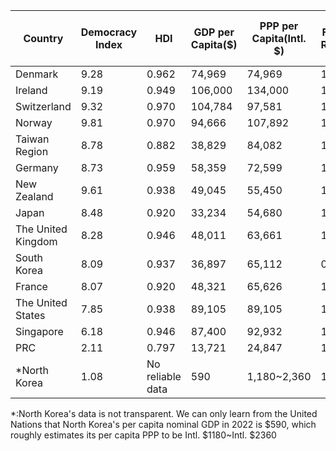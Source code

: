 | Country            | Democracy Index | HDI              | GDP per Capita($) | PPP per Capita(Intl. $) | Fertility Rate(%) | Employment Rate of College Graduates(%) | Youth Unemployment Rate(%) | Overall Unemployment Rate(%) |
| ------------------ | --------------- | ---------------- | ----------------- | ----------------------- | ----------------- | --------------------------------------- | -------------------------- | ---------------------------- |
| Denmark            | 9.28            | 0.962            | 74,969            | 74,969                  | 1.70              | 69.6                                    | 12.12                      | 2.9                          |
| Ireland            | 9.19            | 0.949            | 106,000           | 134,000                 | 1.75              | 81.9                                    | 11.40                      | 4.1                          |
| Switzerland        | 9.32            | 0.970            | 104,784           | 97,581                  | 1.55              | 79.8                                    | 06.20                      | 2.1                          |
| Norway             | 9.81            | 0.970            | 94,666            | 107,892                 | 1.57              | 69.8                                    | 11.59                      | 3.9                          |
| Taiwan Region                | 8.78            | 0.882            | 38,829            | 84,082                  | 1.15              | 57.34                                   | 11.75                      | 3.4                          |
| Germany            | 8.73            | 0.959            | 58,359            | 72,599                  | 1.58              | 93.8                                    | 06.60                      | 6.3                          |
| New Zealand        | 9.61            | 0.938            | 49,045            | 55,450                  | 1.74              | 67.2                                    | 14.28                      | 5.1                          |
| Japan              | 8.48            | 0.920            | 33,234            | 54,680                  | 1.29              | 98.4                                    | 03.93                      | 2.5                          |
| The United Kingdom | 8.28            | 0.946            | 48,011            | 63,661                  | 1.63              | 83.85                                   | 12.44                      | 4.2                          |
| South Korea        | 8.09            | 0.937            | 36,897            | 65,112                  | 0.88              | 76.9                                    | 06.90                      | 2.7                          |
| France             | 8.07            | 0.920            | 48,321            | 65,626                  | 1.83              | 89.8                                    | 18.00                      | 7.9                          |
| The United States  | 7.85            | 0.938            | 89,105            | 89,105                  | 1.66              | 91.4                                    | 08.90                      | 3.9                          |
| Singapore          | 6.18            | 0.946            | 87,400            | 92,932                  | 1.04              | 91.8                                    | 07.30                      | 2.1                          |
| PRC                | 2.11            | 0.797            | 13,721            | 24,847                  | 1.25              | 55.5                                    | 14.90                      | 5.0                          |
| \*North Korea      | 1.08            | No reliable data | 590               | 1,180~2,360             | 1.90              | No reliable data                        | No reliable data           | 2.859 By World Bank          |



\*:North Korea's data is not transparent. We can only learn from the United Nations that North Korea's per capita nominal GDP in 2022 is $590, which roughly estimates its per capita PPP to be Intl. $1180~Intl. $2360

